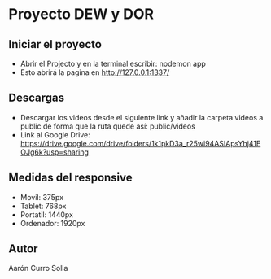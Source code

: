 # Proyecto DEW y DOR

## Iniciar el proyecto

- Abrir el Projecto y en la terminal escribir: nodemon app
- Esto abrirá la pagina en http://127.0.0.1:1337/

## Descargas

- Descargar los videos desde el siguiente link y añadir la carpeta videos a public de forma que la ruta quede así: public/videos
- Link al Google Drive: https://drive.google.com/drive/folders/1k1pkD3a_r25wi94ASIApsYhj41EOJg6k?usp=sharing

## Medidas del responsive

- Movil: 375px
- Tablet: 768px
- Portatil: 1440px
- Ordenador: 1920px

## Autor

Aarón Curro Solla
